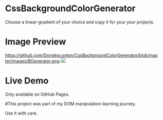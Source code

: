 # CssBackgroundColorGenerator
Choose a linear-gradient of your choice and copy it for your your projects.

# Image Preview
https://github.com/Dondesconton/CssBackgroundColorGenerator/blob/master/images/BGenerator.png
![](images/20BGenerator.png)
# Live Demo

Only available on GitHub Pages.

#This project was part of my DOM manipulation learning journey.

Use it with care.
